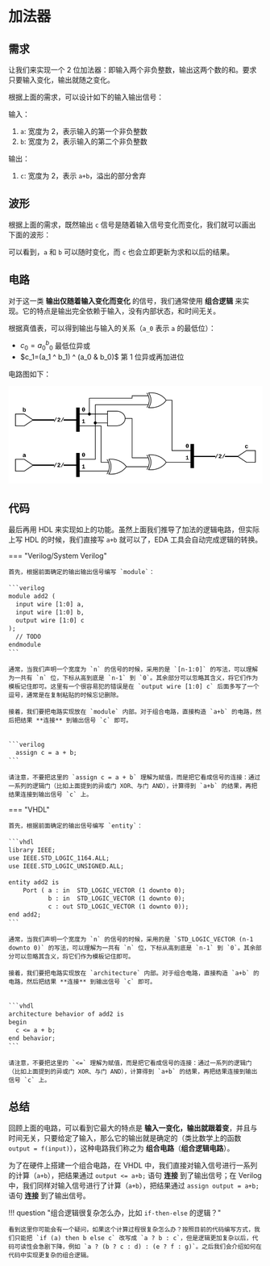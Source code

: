 # 加法器


## 需求

让我们来实现一个 2 位加法器：即输入两个非负整数，输出这两个数的和。要求只要输入变化，输出就随之变化。

根据上面的需求，可以设计如下的输入输出信号：

输入：

1. `a`: 宽度为 2，表示输入的第一个非负整数
2. `b`: 宽度为 2，表示输入的第二个非负整数

输出：

1. `c`: 宽度为 2，表示 `a+b`，溢出的部分舍弃

## 波形

根据上面的需求，既然输出 `c` 信号是随着输入信号变化而变化，我们就可以画出下面的波形：

<script type="WaveDrom">
{
  signal:
    [
      { name: "a", wave: "==.===.=..==", data: ["1","3","0","2","3","0","2","1"]},
      { name: "b", wave: "=..=..==..=.", data: ["3","2","1","0","3"]},
      { name: "c", wave: "==.=====..==", data: ["0","2","2","0","1","0","0","1","0"]}
    ]
}
</script>

可以看到，`a` 和 `b` 可以随时变化，而 `c` 也会立即更新为求和以后的结果。


## 电路

对于这一类 **输出仅随着输入变化而变化** 的信号，我们通常使用 **组合逻辑** 来实现。它的特点是输出完全依赖于输入，没有内部状态，和时间无关。

根据真值表，可以得到输出与输入的关系（`a_0` 表示 `a` 的最低位）：

- $c_0=a_0 ^ b_0$ 最低位异或
- $c_1=(a_1 ^ b_1) ^ (a_0 & b_0)$ 第 1 位异或再加进位

电路图如下：

![](imgs/adder.svg)

## 代码

最后再用 HDL 来实现如上的功能。虽然上面我们推导了加法的逻辑电路，但实际上写 HDL 的时候，我们直接写 `a+b` 就可以了，EDA 工具会自动完成逻辑的转换。

=== "Verilog/System Verilog"

    首先，根据前面确定的输出输出信号编写 `module`：
  
    ```verilog
    module add2 (
      input wire [1:0] a,
      input wire [1:0] b,
      output wire [1:0] c
    );
      // TODO
    endmodule
    ```
  
    通常，当我们声明一个宽度为 `n` 的信号的时候，采用的是 `[n-1:0]` 的写法，可以理解为一共有 `n` 位，下标从高到底是 `n-1` 到 `0`。其余部分可以忽略其含义，将它们作为模板记住即可。这里有一个很容易犯的错误是在 `output wire [1:0] c` 后面多写了一个逗号，通常是在复制粘贴的时候忘记删除。
  
    接着，我们要把电路实现放在 `module` 内部。对于组合电路，直接构造 `a+b` 的电路，然后把结果 **连接** 到输出信号 `c` 即可。
  
  
    ```verilog
      assign c = a + b;
    ```
  
    请注意，不要把这里的 `assign c = a + b` 理解为赋值，而是把它看成信号的连接：通过一系列的逻辑门（比如上面提到的异或门 XOR、与门 AND），计算得到 `a+b` 的结果，再把结果连接到输出信号 `c` 上。


=== "VHDL"

    首先，根据前面确定的输出信号编写 `entity`：
  
    ```vhdl
    library IEEE;
    use IEEE.STD_LOGIC_1164.ALL;
    use IEEE.STD_LOGIC_UNSIGNED.ALL;
  
    entity add2 is
        Port ( a : in  STD_LOGIC_VECTOR (1 downto 0);
               b : in  STD_LOGIC_VECTOR (1 downto 0);
               c : out STD_LOGIC_VECTOR (1 downto 0));
    end add2;
    ```
  
    通常，当我们声明一个宽度为 `n` 的信号的时候，采用的是 `STD_LOGIC_VECTOR (n-1 downto 0)` 的写法，可以理解为一共有 `n` 位，下标从高到底是 `n-1` 到 `0`。其余部分可以忽略其含义，将它们作为模板记住即可。
  
    接着，我们要把电路实现放在 `architecture` 内部。对于组合电路，直接构造 `a+b` 的电路，然后把结果 **连接** 到输出信号 `c` 即可。


    ```vhdl
    architecture behavior of add2 is
    begin
      c <= a + b;
    end behavior;
    ```

    请注意，不要把这里的 `<=` 理解为赋值，而是把它看成信号的连接：通过一系列的逻辑门（比如上面提到的异或门 XOR、与门 AND），计算得到 `a+b` 的结果，再把结果连接到输出信号 `c` 上。

## 总结

回顾上面的电路，可以看到它最大的特点是 **输入一变化，输出就跟着变**，并且与时间无关，只要给定了输入，那么它的输出就是确定的（类比数学上的函数 `output = f(input)`），这种电路我们称之为 **组合电路**（**组合逻辑电路**）。

为了在硬件上搭建一个组合电路，在 VHDL 中，我们直接对输入信号进行一系列的计算（`a+b`），把结果通过 `output <= a+b;` 语句 **连接** 到了输出信号；在 Verilog 中，我们同样对输入信号进行了计算（`a+b`），把结果通过 `assign output = a+b;` 语句 **连接** 到了输出信号。

!!! question "组合逻辑很复杂怎么办，比如 `if-then-else` 的逻辑？"

    看到这里你可能会有一个疑问，如果这个计算过程很复杂怎么办？按照目前的代码编写方式，我们只能把 `if (a) then b else c` 改写成 `a ? b : c`，但是逻辑更加复杂以后，代码可读性会急剧下降，例如 `a ? (b ? c : d) : (e ? f : g)`。之后我们会介绍如何在代码中实现更复杂的组合逻辑。